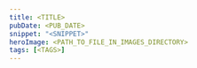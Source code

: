 ```yaml
---
title: <TITLE>
pubDate: <PUB_DATE>
snippet: "<SNIPPET>"
heroImage: <PATH_TO_FILE_IN_IMAGES_DIRECTORY>
tags: [<TAGS>]
---
```


<!-- file name follows convention of year-month-date-title -->
<!-- post content -->
